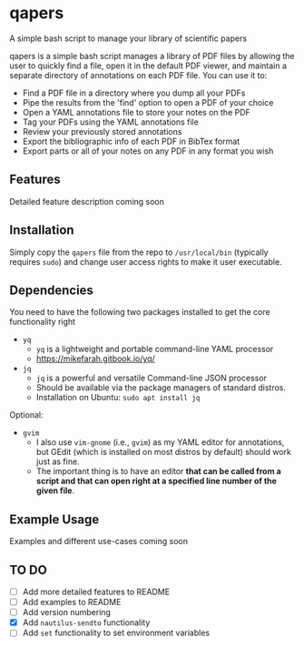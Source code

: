 qapers
======
A simple bash script to manage your library of scientific papers

qapers is a simple bash script manages a library of PDF files by allowing
the user to quickly find a file, open it in the default PDF viewer, and
maintain a separate directory of annotations on each PDF file. You can use
it to:

* Find a PDF file in a directory where you dump all your PDFs
* Pipe the results from the 'find' option to open a PDF of your choice
* Open a YAML annotations file to store your notes on the PDF
* Tag your PDFs using the YAML annotations file
* Review your previously stored annotations
* Export the bibliographic info of each PDF in BibTex format
* Export parts or all of your notes on any PDF in any format you wish

Features
--------
Detailed feature description coming soon

Installation
------------
Simply copy the `qapers` file from the repo to `/usr/local/bin`
(typically requires `sudo`) and change user access rights to make it
user executable.

Dependencies
------------
You need to have the following two packages installed to get the core
functionality right
- `yq`
    - `yq` is a lightweight and portable command-line YAML processor
    - https://mikefarah.gitbook.io/yq/
- `jq`
    - `jq` is a powerful and versatile Command-line JSON processor
    - Should be available via the package managers of standard distros.
    - Installation on Ubuntu: `sudo apt install jq`

Optional:
- `gvim`
    - I also use `vim-gnome` (i.e., `gvim`) as my YAML editor for
      annotations, but GEdit (which is installed on most distros by
      default) should work just as fine.
    - The important thing is to have an editor **that can be called from
      a script and that can open right at a specified line number of the
      given file**.


Example Usage
-------------
Examples and different use-cases coming soon

TO DO
-----
- [ ] Add more detailed features to README
- [ ] Add examples to README
- [ ] Add version numbering
- [x] Add `nautilus-sendto` functionality
- [ ] Add `set` functionality to set environment variables
